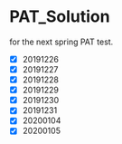 # PAT_Solution
for the next spring PAT test.

+[x] 20191226
+[x] 20191227
+[x] 20191228
+[x] 20191229
+[x] 20191230
+[x] 20191231
+[x] 20200104
+[x] 20200105
